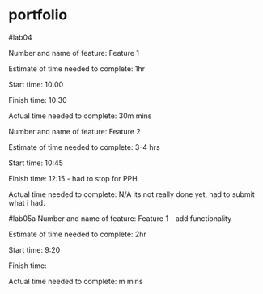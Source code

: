 # portfolio

#lab04

Number and name of feature: Feature 1

Estimate of time needed to complete: 1hr

Start time: 10:00

Finish time: 10:30

Actual time needed to complete: 30m mins

Number and name of feature: Feature 2

Estimate of time needed to complete: 3-4 hrs

Start time: 10:45

Finish time: 12:15 - had to stop for PPH

Actual time needed to complete: N/A its not really done yet, had to submit what i had.

#lab05a
Number and name of feature: Feature 1 - add functionality

Estimate of time needed to complete: 2hr

Start time: 9:20

Finish time:

Actual time needed to complete: m mins
